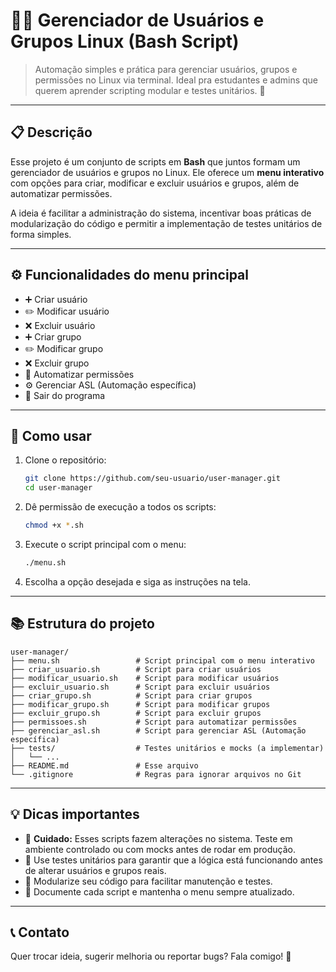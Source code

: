 # 🧑‍💻 Gerenciador de Usuários e Grupos Linux (Bash Script)

> Automação simples e prática para gerenciar usuários, grupos e permissões no Linux via terminal. Ideal pra estudantes e admins que querem aprender scripting modular e testes unitários. 🚀

---

## 📋 Descrição

Esse projeto é um conjunto de scripts em **Bash** que juntos formam um gerenciador de usuários e grupos no Linux. Ele oferece um **menu interativo** com opções para criar, modificar e excluir usuários e grupos, além de automatizar permissões.

A ideia é facilitar a administração do sistema, incentivar boas práticas de modularização do código e permitir a implementação de testes unitários de forma simples.

---

## ⚙️ Funcionalidades do menu principal

* ➕ Criar usuário
* ✏️ Modificar usuário
* ❌ Excluir usuário
* ➕ Criar grupo
* ✏️ Modificar grupo
* ❌ Excluir grupo
* 🔐 Automatizar permissões
* ⚙️ Gerenciar ASL (Automação específica)
* 🚪 Sair do programa

---

## 🚀 Como usar

1. Clone o repositório:

   ```bash
   git clone https://github.com/seu-usuario/user-manager.git
   cd user-manager
   ```

2. Dê permissão de execução a todos os scripts:

   ```bash
   chmod +x *.sh
   ```

3. Execute o script principal com o menu:

   ```bash
   ./menu.sh
   ```

4. Escolha a opção desejada e siga as instruções na tela.

---

## 📚 Estrutura do projeto

```
user-manager/
├── menu.sh                 # Script principal com o menu interativo
├── criar_usuario.sh        # Script para criar usuários
├── modificar_usuario.sh    # Script para modificar usuários
├── excluir_usuario.sh      # Script para excluir usuários
├── criar_grupo.sh          # Script para criar grupos
├── modificar_grupo.sh      # Script para modificar grupos
├── excluir_grupo.sh        # Script para excluir grupos
├── permissoes.sh           # Script para automatizar permissões
├── gerenciar_asl.sh        # Script para gerenciar ASL (Automação específica)
├── tests/                  # Testes unitários e mocks (a implementar)
│   └── ...
├── README.md               # Esse arquivo
└── .gitignore              # Regras para ignorar arquivos no Git
```

---

## 💡 Dicas importantes

* 🚨 **Cuidado:** Esses scripts fazem alterações no sistema. Teste em ambiente controlado ou com mocks antes de rodar em produção.
* 🧪 Use testes unitários para garantir que a lógica está funcionando antes de alterar usuários e grupos reais.
* 🔧 Modularize seu código para facilitar manutenção e testes.
* 📖 Documente cada script e mantenha o menu sempre atualizado.

---

## 📞 Contato

Quer trocar ideia, sugerir melhoria ou reportar bugs? Fala comigo! 🤙


